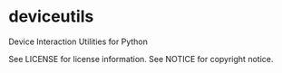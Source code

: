 deviceutils
===========

Device Interaction Utilities for Python

See LICENSE for license information.
See NOTICE for copyright notice.
